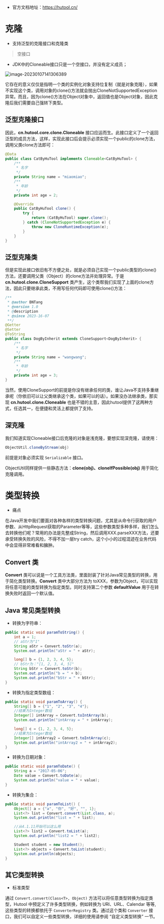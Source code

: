 - 官方文档地址：https://hutool.cn/

# 克隆

- 支持泛型的克隆接口和克隆类

> 空接口

- JDK中的Cloneable接口只是一个空接口，并没有定义成员；

![image-20230107141306389](https://img2023.cnblogs.com/blog/2105804/202301/2105804-20230107141309158-1409319880.png)

它存在的意义仅仅是指明一个类的实例化对象支持位复制（就是对象克隆），如果不实现这个类，调用对象的clone()方法就会抛出CloneNotSupportedException异常。而且，因为clone()方法在Object对象中，返回值也是Object对象，因此克隆后我们需要自己强转下类型。

## 泛型克隆接口

因此，**cn.hutool.core.clone.Cloneable** 接口应运而生。此接口定义了一个返回泛型的成员方法，这样，实现此接口后会提示必须实现一个public的clone方法，调用父类clone方法即可：

```java
@Data
public class CatByHuTool implements Cloneable<CatByHuTool> {
    /**
     * 名字
     */
    private String name = "miaomiao";
    /**
     * 年龄
     */
    private int age = 2;

    @Override
    public CatByHuTool clone() {
        try {
            return (CatByHuTool) super.clone();
        } catch (CloneNotSupportedException e) {
            throw new CloneRuntimeException(e);
        }
    }
}
```

## 泛型克隆类

但是实现此接口依旧有不方便之处，就是必须自己实现一个public类型的clone()方法，还要调用父类（Object）的clone方法并处理异常。于是 **cn.hutool.clone.CloneSupport** 类产生，这个类帮我们实现了上面的clone方法，因此只要继承此类，不用写任何代码即可使用clone()方法：

```java
/**
 * @author BNTang
 * @version 1.0
 * @description
 * @since 2023-16-07
 **/
@Getter
@Setter
@ToString
public class DogByInherit extends CloneSupport<DogByInherit> {
    /**
     * 名字
     */
    private String name = "wangwang";
    /**
     * 年龄
     */
    private int age = 3;
}
```

当然，使用CloneSupport的前提是你没有继承任何的类，谁让Java不支持多重继承呢（你依旧可以让父类继承这个类，如果可以的话）。如果没办法继承类，那实现 **cn.hutool.clone.Cloneable** 也是不错的主意，因此hutool提供了这两种方式，任选其一，在便捷和灵活上都提供了支持。

## 深克隆

我们知道实现Cloneable接口后克隆的对象是浅克隆，要想实现深克隆，请使用：

```java
ObjectUtil.cloneByStream(obj)
```

前提是对象必须实现 `Serializable` 接口。

ObjectUtil同样提供一些静态方法：**clone(obj)、cloneIfPossible(obj)** 用于简化克隆调用。

# 类型转换

- 痛点

在Java开发中我们要面对各种各样的类型转换问题，尤其是从命令行获取的用户参数、从HttpRequest获取的Parameter等等，这些参数类型多种多样，我们怎么去转换他们呢？常用的办法是先整成String，然后调用XXX.parseXXX方法，还要承受转换失败的风险，不得不加一层try catch，这个小小的过程混迹在业务代码中会显得非常难看和臃肿。

## Convert 类

**Convert** 类可以说是一个工具方法类，里面封装了针对Java常见类型的转换，用于简化类型转换。**Convert** 类中大部分方法为 toXXX，参数为Object，可以实现将任意可能的类型转换为指定类型。同时支持第二个参数 **defaultValue** 用于在转换失败时返回一个默认值。

## Java 常见类型转换

- 转换为字符串：

```java
public static void paramToString() {
    int a = 1;
    // aStr为"1"
    String aStr = Convert.toStr(a);
    System.out.println("aStr = " + aStr);

    long[] b = {1, 2, 3, 4, 5};
    // bStr为："[1, 2, 3, 4, 5]"
    String bStr = Convert.toStr(b);
    System.out.println("b = " + b);
    System.out.println("bStr = " + bStr);
}
```

- 转换为指定类型数组：

```java
public static void paramToArray() {
    String[] b = {"1", "2", "3", "4"};
    //结果为Integer数组
    Integer[] intArray = Convert.toIntArray(b);
    System.out.println("intArray = " + intArray);

    long[] c = {1, 2, 3, 4, 5};
    //结果为Integer数组
    Integer[] intArray2 = Convert.toIntArray(c);
    System.out.println("intArray2 = " + intArray2);
}
```

- 转换为日期对象：

```java
public static void paramToDate() {
    String a = "2017-05-06";
    Date value = Convert.toDate(a);
    System.out.println("value = " + value);
}
```

- 转换为集合：

```java
public static void paramToList() {
    Object[] a = {"a", "你", "好", "", 1};
    List<?> list = Convert.convert(List.class, a);
    System.out.println("list = " + list);

    //从4.1.11开始可以这么用
    List<?> list2 = Convert.toList(a);
    System.out.println("list2 = " + list2);

    Student student = new Student();
    List<?> objects = Convert.toList(student);
    System.out.println(objects);
}
```

## 其它类型转换

- 标准类型

通过 `Convert.convert(Class<T>, Object)` 方法可以将任意类型转换为指定类型，Hutool 中预定义了许多类型转换，例如转换为 URI、URL、Calendar 等等, 这些类型的转换都依托于 `ConverterRegistry` 类。通过这个类和 `Converter` 接口，我们可以自定义一些类型转换，详细的使用请参阅 “自定义类型转换” 一节。